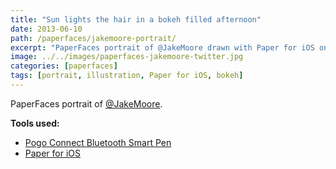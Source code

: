 ```yaml
---
title: "Sun lights the hair in a bokeh filled afternoon"
date: 2013-06-10
path: /paperfaces/jakemoore-portrait/
excerpt: "PaperFaces portrait of @JakeMoore drawn with Paper for iOS on an iPad."
image: ../../images/paperfaces-jakemoore-twitter.jpg
categories: [paperfaces]
tags: [portrait, illustration, Paper for iOS, bokeh]
---
```


PaperFaces portrait of [@JakeMoore](https://twitter.com/JakeMoore).

**Tools used:**

- [Pogo Connect Bluetooth Smart Pen](https://www.amazon.com/gp/product/B009K448L4/ref=as_li_ss_tl?ie=UTF8&camp=1789&creative=390957&creativeASIN=B009K448L4&linkCode=as2&tag=mademist-20)
- [Paper for iOS](https://paper.bywetransfer.com/)
